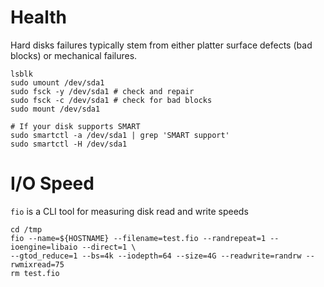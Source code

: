 # Health

Hard disks failures typically stem from either platter surface defects (bad blocks) or mechanical failures.

```
lsblk
sudo umount /dev/sda1
sudo fsck -y /dev/sda1 # check and repair
sudo fsck -c /dev/sda1 # check for bad blocks
sudo mount /dev/sda1

# If your disk supports SMART
sudo smartctl -a /dev/sda1 | grep 'SMART support'
sudo smartctl -H /dev/sda1
```

# I/O Speed

`fio` is a CLI tool for measuring disk read and write speeds

```
cd /tmp
fio --name=${HOSTNAME} --filename=test.fio --randrepeat=1 --ioengine=libaio --direct=1 \
--gtod_reduce=1 --bs=4k --iodepth=64 --size=4G --readwrite=randrw --rwmixread=75
rm test.fio
```
